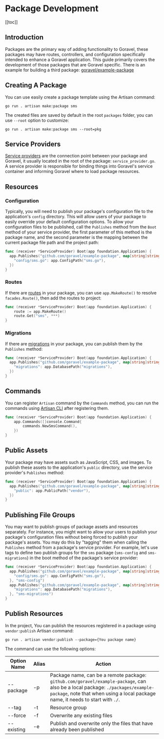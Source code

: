 # Package Development

[[toc]]

## Introduction

Packages are the primary way of adding functionality to Goravel, these packages may have routes, controllers, and configuration specifically intended to enhance a Goravel application. This guide primarily covers the development of those packages that are Goravel specific. There is an example for building a third package: [goravel/example-package](https://github.com/goravel/example-package)

## Creating A Package

You can use easily create a package template using the Artisan command:

```
go run . artisan make:package sms
```

The created files are saved by default in the root `packages` folder, you can use `--root` option to customize:

```
go run . artisan make:package sms --root=pkg
```

## Service Providers

[Service providers](../architecutre-concepts/service-providers.md) are the connection point between your package and Goravel, it usually located in the root of the package: `service_provider.go`. A service provider is responsible for binding things into Goravel's service container and informing Goravel where to load package resources.

## Resources

### Configuration

Typically, you will need to publish your package's configuration file to the application's `config` directory. This will allow users of your package to easily override your default configuration options. To allow your configuration files to be published, call the `Publishes` method from the `Boot` method of your service provider, the first parameter of this method is the package name, and the second parameter is the mapping between the current package file path and the project path:

```go
func (receiver *ServiceProvider) Boot(app foundation.Application) {
  app.Publishes("github.com/goravel/example-package", map[string]string{
    "config/sms.go": app.ConfigPath("sms.go"),
  })
}
```

### Routes

If there are [routes](../the-basics/routing.md) in your package, you can use `app.MakeRoute()` to resolve `facades.Route()`, then add the routes to project:

```go
func (receiver *ServiceProvider) Boot(app foundation.Application) {
	route := app.MakeRoute()
	route.Get("sms", ***)
}
```

### Migrations

If there are [migrations](../orm/migrations.md) in your package, you can publish them by the `Publishes` method:

```go
func (receiver *ServiceProvider) Boot(app foundation.Application) {
  app.Publishes("github.com/goravel/example-package", map[string]string{
    "migrations": app.DatabasePath("migrations"),
  })
}
```

## Commands

You can register `Artisan` command by the `Commands` method, you can run the commands using [Artisan CLI](../digging-deeper/artisan-console.md) after registering them.

```go
func (receiver *ServiceProvider) Boot(app foundation.Application) {
	app.Commands([]console.Command{
		commands.NewSmsCommand(),
	})
}
```

## Public Assets

Your package may have assets such as JavaScript, CSS, and images. To publish these assets to the application's `public` directory, use the service provider's `Publishes` method:

```go
func (receiver *ServiceProvider) Boot(app foundation.Application) {
  app.Publishes("github.com/goravel/example-package", map[string]string{
    "public": app.PublicPath("vendor"),
  })
}
```

## Publishing File Groups

You may want to publish groups of package assets and resources separately. For instance, you might want to allow your users to publish your package's configuration files without being forced to publish your package's assets. You may do this by "tagging" them when calling the `Publishes` method from a package's service provider. For example, let's use tags to define two publish groups for the `sms` package (`sms-config` and `sms-migrations`) in the boot method of the package's service provider:

```go
func (receiver *ServiceProvider) Boot(app foundation.Application) {
  app.Publishes("github.com/goravel/example-package", map[string]string{
    "config/sms.go": app.ConfigPath("sms.go"),
  }, "sms-config")
  app.Publishes("github.com/goravel/example-package", map[string]string{
    "migrations": app.DatabasePath("migrations"),
  }, "sms-migrations")
}
```

## Publish Resources

In the project, You can publish the resources registered in a package using `vendor:publish` Artisan command:

```
go run . artisan vendor:publish --package={You package name}
```

The command can use the following options:

| Option Name  | Alias  | Action           |
| -----------  | ------ | -------------- |
| --package    | -p     | Package name, can be a remote package: `github.com/goravel/example-package`, can also be a local package: `./packages/example-package`, note that when using a local package name, it needs to start with `./`.     |
| --tag        | -t     | Resource group     |
| --force      | -f     | Overwrite any existing files     |
| --existing   | -e     | Publish and overwrite only the files that have already been published     |
